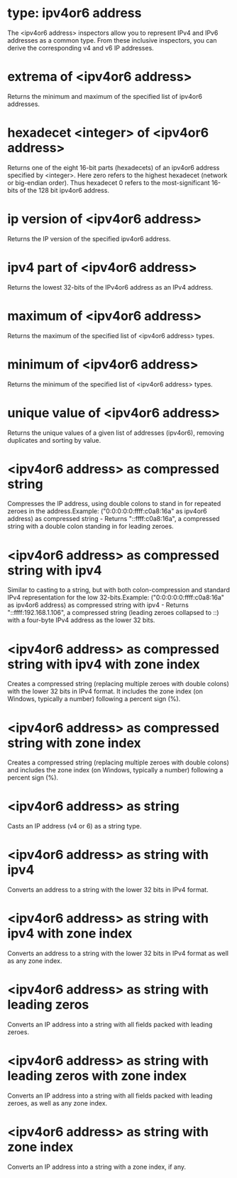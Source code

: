 # type: ipv4or6 address

The &lt;ipv4or6 address&gt; inspectors allow you to represent IPv4 and IPv6 addresses as a common type. From these inclusive inspectors, you can derive the corresponding v4 and v6 IP addresses.

# extrema of &lt;ipv4or6 address&gt;

Returns the minimum and maximum of the specified list of ipv4or6 addresses.

# hexadecet &lt;integer&gt; of &lt;ipv4or6 address&gt;

Returns one of the eight 16-bit parts (hexadecets) of an ipv4or6 address specified by &lt;integer&gt;. Here zero refers to the highest hexadecet (network or big-endian order). Thus hexadecet 0 refers to the most-significant 16-bits of the 128 bit ipv4or6 address.

# ip version of &lt;ipv4or6 address&gt;

Returns the IP version of the specified ipv4or6 address.

# ipv4 part of &lt;ipv4or6 address&gt;

Returns the lowest 32-bits of the IPv4or6 address as an IPv4 address.

# maximum of &lt;ipv4or6 address&gt;

Returns the maximum of the specified list of &lt;ipv4or6 address&gt; types.

# minimum of &lt;ipv4or6 address&gt;

Returns the minimum of the specified list of &lt;ipv4or6 address&gt; types.

# unique value of &lt;ipv4or6 address&gt;

Returns the unique values of a given list of addresses (ipv4or6), removing duplicates and sorting by value.

# &lt;ipv4or6 address&gt; as compressed string

Compresses the IP address, using double colons to stand in for repeated zeroes in the address.Example: (&quot;0:0:0:0:0:ffff:c0a8:16a&quot; as ipv4or6 address) as compressed string - Returns &quot;::ffff:c0a8:16a&quot;, a compressed string with a double colon standing in for leading zeroes.

# &lt;ipv4or6 address&gt; as compressed string with ipv4

Similar to casting to a string, but with both colon-compression and standard IPv4 representation for the low 32-bits.Example: (&quot;0:0:0:0:0:ffff:c0a8:16a&quot; as ipv4or6 address) as compressed string with ipv4 - Returns &quot;::ffff:192.168.1.106&quot;, a compressed string (leading zeroes collapsed to ::) with a four-byte IPv4 address as the lower 32 bits.

# &lt;ipv4or6 address&gt; as compressed string with ipv4 with zone index

Creates a compressed string (replacing multiple zeroes with double colons) with the lower 32 bits in IPv4 format. It includes the zone index (on Windows, typically a number) following a percent sign (%).

# &lt;ipv4or6 address&gt; as compressed string with zone index

Creates a compressed string (replacing multiple zeroes with double colons) and includes the zone index (on Windows, typically a number) following a percent sign (%).

# &lt;ipv4or6 address&gt; as string

Casts an IP address (v4 or 6) as a string type.

# &lt;ipv4or6 address&gt; as string with ipv4

Converts an address to a string with the lower 32 bits in IPv4 format.

# &lt;ipv4or6 address&gt; as string with ipv4 with zone index

Converts an address to a string with the lower 32 bits in IPv4 format as well as any zone index.

# &lt;ipv4or6 address&gt; as string with leading zeros

Converts an IP address into a string with all fields packed with leading zeroes.

# &lt;ipv4or6 address&gt; as string with leading zeros with zone index

Converts an IP address into a string with all fields packed with leading zeroes, as well as any zone index.

# &lt;ipv4or6 address&gt; as string with zone index

Converts an IP address into a string with a zone index, if any.
